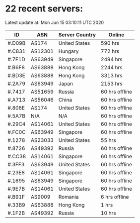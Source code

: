 # 22 recent servers:

Latest update at: Mon Jun 15 03:10:11 UTC 2020

| ID | ASN | Server Country | Online |
| -- | --- | -------------- | ------ |
| #.D09B | AS174 | United States | 590 hrs |
| #.C831 | AS12301 | Hungary | 772 hrs |
| #.7F1D | AS63949 | Singapore | 2494 hrs |
| #.B6F8 | AS63888 | Hong Kong | 2244 hrs |
| #.BD3E | AS63888 | Hong Kong | 3313 hrs |
| #.2A79 | AS63949 | Japan | 2153 hrs |
| #.7417 | AS51659 | Russia | 60 hrs offline |
| #.A713 | AS56046 | China | 60 hrs offline |
| #.808E | AS174 | United States | 60 hrs offline |
| #.5A7B | N/A | N/A | 60 hrs offline |
| #.29C4 | AS14061 | United States | 60 hrs offline |
| #.FC0C | AS63949 | Singapore | 60 hrs offline |
| #.1278 | AS23033 | United States | 55 hrs |
| #.8726 | AS49392 | Russia | 60 hrs offline |
| #.CC38 | AS14061 | Singapore | 60 hrs offline |
| #.3FF3 | AS63949 | United States | 60 hrs offline |
| #.23E8 | AS14061 | Singapore | 60 hrs offline |
| #.1695 | AS63949 | Singapore | 60 hrs offline |
| #.9E7B | AS14061 | United States | 60 hrs offline |
| #.B91F | AS9009 | Romania | 6 hrs offline |
| #.33B9 | AS63888 | Hong Kong | 1 hrs |
| #.1F2B | AS49392 | Russia | 10 hrs |

